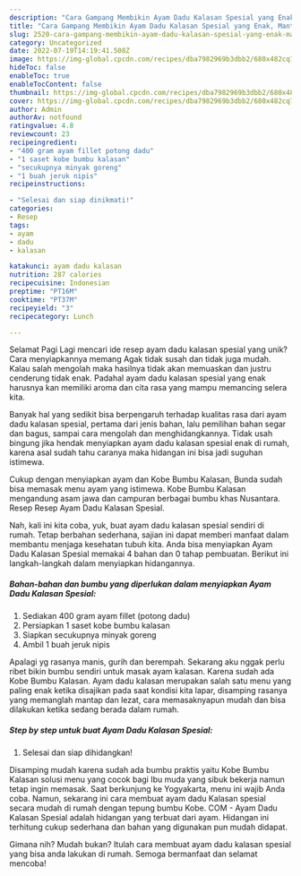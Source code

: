 ```yaml
---
description: "Cara Gampang Membikin Ayam Dadu Kalasan Spesial yang Enak, Mantap"
title: "Cara Gampang Membikin Ayam Dadu Kalasan Spesial yang Enak, Mantap"
slug: 2520-cara-gampang-membikin-ayam-dadu-kalasan-spesial-yang-enak-mantap
category: Uncategorized
date: 2022-07-19T14:19:41.508Z
image: https://img-global.cpcdn.com/recipes/dba7982969b3dbb2/680x482cq70/ayam-dadu-kalasan-spesial-foto-resep-utama.jpg
hideToc: false
enableToc: true
enableTocContent: false
thumbnail: https://img-global.cpcdn.com/recipes/dba7982969b3dbb2/680x482cq70/ayam-dadu-kalasan-spesial-foto-resep-utama.jpg
cover: https://img-global.cpcdn.com/recipes/dba7982969b3dbb2/680x482cq70/ayam-dadu-kalasan-spesial-foto-resep-utama.jpg
author: Admin
authorAv: notfound
ratingvalue: 4.8
reviewcount: 23
recipeingredient:
- "400 gram ayam fillet potong dadu"
- "1 saset kobe bumbu kalasan"
- "secukupnya minyak goreng"
- "1 buah jeruk nipis"
recipeinstructions:

- "Selesai dan siap dinikmati!"
categories:
- Resep
tags:
- ayam
- dadu
- kalasan

katakunci: ayam dadu kalasan 
nutrition: 287 calories
recipecuisine: Indonesian
preptime: "PT16M"
cooktime: "PT37M"
recipeyield: "3"
recipecategory: Lunch

---
```



Selamat Pagi Lagi mencari ide resep ayam dadu kalasan spesial yang unik? Cara menyiapkannya memang Agak tidak susah dan tidak juga mudah. Kalau salah mengolah maka hasilnya tidak akan memuaskan dan justru cenderung tidak enak. Padahal ayam dadu kalasan spesial yang enak harusnya kan memiliki aroma dan cita rasa yang mampu memancing selera kita.


Banyak hal yang sedikit bisa berpengaruh terhadap kualitas rasa dari ayam dadu kalasan spesial, pertama dari jenis bahan, lalu pemilihan bahan segar dan bagus, sampai cara mengolah dan menghidangkannya. Tidak usah bingung jika hendak menyiapkan ayam dadu kalasan spesial enak di rumah, karena asal sudah tahu caranya maka hidangan ini bisa jadi suguhan istimewa.

Cukup dengan menyiapkan ayam dan Kobe Bumbu Kalasan, Bunda sudah bisa memasak menu ayam yang istimewa. Kobe Bumbu Kalasan mengandung asam jawa dan campuran berbagai bumbu khas Nusantara. Resep Resep Ayam Dadu Kalasan Spesial.


Nah, kali ini kita coba, yuk, buat ayam dadu kalasan spesial sendiri di rumah. Tetap berbahan sederhana, sajian ini dapat memberi manfaat dalam membantu menjaga kesehatan tubuh kita. Anda bisa menyiapkan Ayam Dadu Kalasan Spesial memakai 4 bahan dan 0 tahap pembuatan. Berikut ini langkah-langkah dalam menyiapkan hidangannya.

<!--inarticleads1-->

##### Bahan-bahan dan bumbu yang diperlukan dalam menyiapkan Ayam Dadu Kalasan Spesial:

1. Sediakan 400 gram ayam fillet (potong dadu)
1. Persiapkan 1 saset kobe bumbu kalasan
1. Siapkan secukupnya minyak goreng
1. Ambil 1 buah jeruk nipis


Apalagi yg rasanya manis, gurih dan berempah. Sekarang aku nggak perlu ribet bikin bumbu sendiri untuk masak ayam kalasan. Karena sudah ada Kobe Bumbu Kalasan. Ayam dadu kalasan merupakan salah satu menu yang paling enak ketika disajikan pada saat kondisi kita lapar, disamping rasanya yang memanglah mantap dan lezat, cara memasaknyapun mudah dan bisa dilakukan ketika sedang berada dalam rumah. 

<!--inarticleads2-->

##### Step by step untuk buat Ayam Dadu Kalasan Spesial:


1. Selesai dan siap dihidangkan!

Disamping mudah karena sudah ada bumbu praktis yaitu Kobe Bumbu Kalasan solusi menu yang cocok bagi Ibu muda yang sibuk bekerja namun tetap ingin memasak. Saat berkunjung ke Yogyakarta, menu ini wajib Anda coba. Namun, sekarang ini cara membuat ayam dadu Kalasan spesial secara mudah di rumah dengan tepung bumbu Kobe. COM - Ayam Dadu Kalasan Spesial adalah hidangan yang terbuat dari ayam. Hidangan ini terhitung cukup sederhana dan bahan yang digunakan pun mudah didapat. 

Gimana nih? Mudah bukan? Itulah cara membuat ayam dadu kalasan spesial yang bisa anda lakukan di rumah. Semoga bermanfaat dan selamat mencoba!
